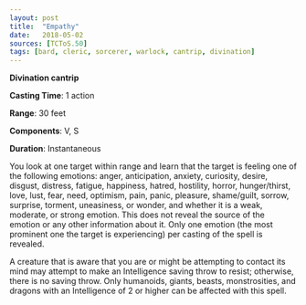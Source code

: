 ```yaml
---
layout: post
title:  "Empathy"
date:   2018-05-02
sources: [TCToS.50]
tags: [bard, cleric, sorcerer, warlock, cantrip, divination]
---
```


**Divination cantrip**

**Casting Time**: 1 action

**Range**: 30 feet

**Components**: V, S

**Duration**: Instantaneous

You look at one target within range and learn that the target is feeling one of the following emotions: anger, anticipation, anxiety, curiosity, desire, disgust, distress, fatigue, happiness, hatred, hostility, horror, hunger/thirst, love, lust, fear, need, optimism, pain, panic, pleasure, shame/guilt, sorrow, surprise, torment, uneasiness, or wonder, and whether it is a weak, moderate, or strong emotion. This does not reveal the source of the emotion or any other information about it. Only one emotion (the most prominent one the target is experiencing) per casting of the spell is revealed.

A creature that is aware that you are or might be attempting to contact its mind may attempt to make an Intelligence saving throw to resist; otherwise, there is no saving throw. Only humanoids, giants, beasts, monstrosities, and dragons with an Intelligence of 2 or higher can be affected with this spell.